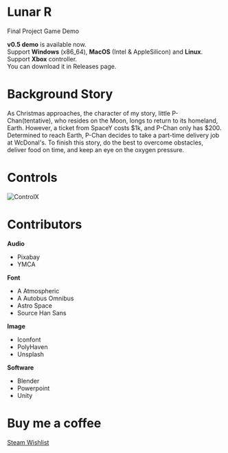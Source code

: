 # Lunar R

Final Project Game Demo

**v0.5 demo** is available now.  
Support **Windows** (x86_64), **MacOS** (Intel & AppleSilicon) and **Linux**.  
Support **Xbox** controller.  
You can download it in Releases page.

# Background Story

As Christmas approaches, the character of my story, little P-Chan(tentative), who resides on the Moon, longs to return to its homeland, Earth. However, a ticket from SpaceY costs $1k, and P-Chan only has $200. Determined to reach Earth, P-Chan decides to take a part-time delivery job at WcDonal's. To finish this story, do the best to overcome obstacles, deliver food on time, and keep an eye on the oxygen pressure.

# Controls
![ControlX](https://github.com/user-attachments/assets/a3586c0c-1519-4b59-88d2-d8e38967f5b2)

# Contributors

**Audio**
* Pixabay
* YMCA

**Font**
* A Atmospheric
* A Autobus Omnibus
* Astro Space
* Source Han Sans

**Image**
* Iconfont
* PolyHaven
* Unsplash

**Software**
* Blender
* Powerpoint
* Unity

# Buy me a coffee
[Steam Wishlist](https://store.steampowered.com/wishlist/profiles/76561199089877858/)
